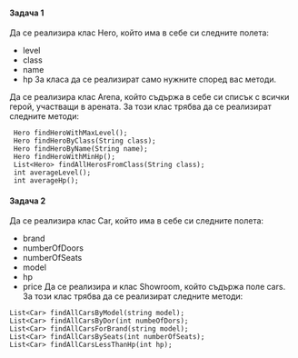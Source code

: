 #### Задача 1

Да се реализира клас Hero, който има в себе си следните полета:
 - level
 - class 
 - name
 - hp
За класа да се реализират само нужните според вас методи.

Да се реализира клас Arena, който съдържа в себе си списък с всички герой, участващи в арената. За този клас трябва да се реализират следните методи:
```
 Hero findHeroWithMaxLevel();
 Hero findHeroByClass(String class);
 Hero findHeroByName(String name);
 Hero findHeroWithMinHp();
 List<Hero> findAllHerosFromClass(String class);
 int averageLevel();
 int averageHp();
 ```
 
 #### Задача 2
 Да се реализира клас Car, който има в себе си следните полета:
- brand
- numberOfDoors
- numberOfSeats
- model
- hp
- price
 Да се реализира и клас Showroom, който съдържа поле cars. За този клас трябва да се реализират следните методи:
 ```
 List<Car> findAllCarsByModel(string model);
 List<Car> findAllCarsByDor(int numbeOfDors);
 List<Car> findAllCarsForBrand(string model);
 List<Car> findAllCarsBySeats(int numberOfSeats);
 List<Car> findAllCarsLessThanHp(int hp);  
 ```
    
 
